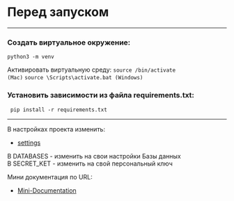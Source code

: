 # Перед запуском 
<hr>
<h3> Cоздать виртуальное окружение:</h3>
<code>python3 -m venv</code>

Активировать виртуальную среду:
<code>source /bin/activate (Mac)</code>
<code>source \Scripts\activate.bat (Windows)</code>

<h3>Установить зависимости из файла requirements.txt:</h3>
<code> pip install -r requirements.txt </code>

<hr>

В настройках проекта изменить:
- [settings](https://github.com/alex-s2222/test_task/blob/main/booking/booking/settings.py)

В DATABASES - изменить на свои настройки Базы данных <br>
В SECRET_KET - изменить на свой персональный ключ

Мини документация по URL:
- [Mini-Documentation](https://github.com/alex-s2222/test_task_django/blob/main/Mini_documentation.md)